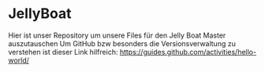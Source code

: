 # JellyBoat
Hier ist unser Repository um unsere Files für den Jelly Boat Master auszutauschen
Um GitHub bzw besonders die Versionsverwaltung zu verstehen ist dieser Link hilfreich: https://guides.github.com/activities/hello-world/
